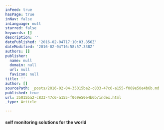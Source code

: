```yaml
---
inFeed: true
hasPage: true
inNav: false
inLanguage: null
starred: false
keywords: []
description: ''
datePublished: '2016-02-04T17:10:03.856Z'
dateModified: '2016-02-04T16:58:57.338Z'
authors: []
publisher:
  name: null
  domain: null
  url: null
  favicon: null
title: ''
author: []
sourcePath: _posts/2016-02-04-35015ba2-c833-47c6-a155-f069e50e4b6b.md
published: true
url: 35015ba2-c833-47c6-a155-f069e50e4b6b/index.html
_type: Article

---
```

#### self monitoring solutions for the world